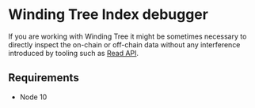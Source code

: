 # Winding Tree Index debugger

If you are working with Winding Tree it might be sometimes necessary
to directly inspect the on-chain or off-chain data without any interference
introduced by tooling such as [Read API](https://github.com/windingtree/wt-read-api).

## Requirements

- Node 10
